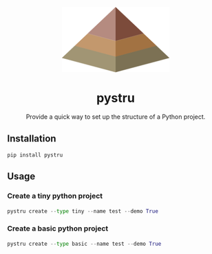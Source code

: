 <div align="center">
    <img width="250px" src="docs/static/image/logo.svg">
    <h1><strong>pystru</strong></h1>
    Provide a quick way to set up the structure of a Python project.
</div>

## **Installation**
```python
pip install pystru
```

## Usage
### Create a tiny python project
```python
pystru create --type tiny --name test --demo True
```
### Create a basic python project
```python
pystru create --type basic --name test --demo True
```